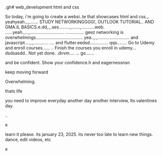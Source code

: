 .gh# web_development
html and css

So today, i'm going to create a websi..te that showcases html and css.,.
yeahyeah.,.,.......
STUDY NETWORKINGGGG!, OUTLOOK TUTORIAL.. AND GMA.IL BASICS.e.dd,.,.ses.........,.......,...........web.
......yeah.,...,............................
...............
geez networking is overwhelmings......................................
yea..,.,..........................
and javascript....,.,............
....
and flutter.eedsd...............
qqs........
Go to Udemy and enroll courses......
..
Finish the courses you enroll in udemy...
dsdsasdd..
Not yet done. .dvvm....
...
go.......

and be confident.
Show your confidence.h
and eagernessnsn

keep moving forward

Overwhelming.

thats life

you need to improve everyday
another day another interview, Its valentines day.

..

e










learn it please. its january 23, 2025. its never too late to learn new things.
dance, edit videos, etc

e 
